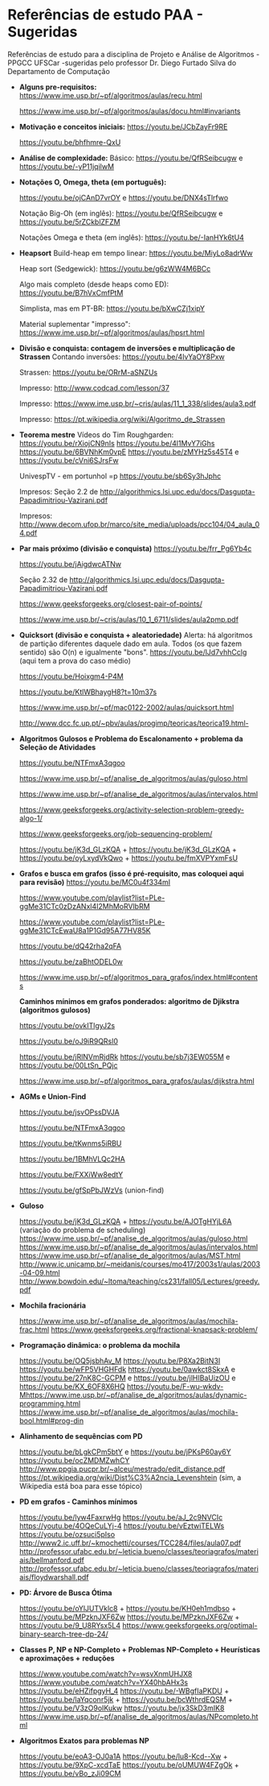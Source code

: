 # Referências de estudo PAA - Sugeridas
Referências de estudo para a disciplina de Projeto e Análise de Algoritmos - PPGCC UFSCar -sugeridas pelo professor Dr. Diego Furtado Silva do Departamento de Computação

- **Alguns pre-requisitos:**
  https://www.ime.usp.br/~pf/algoritmos/aulas/recu.html

  https://www.ime.usp.br/~pf/algoritmos/aulas/docu.html#invariants

  

- **Motivação e conceitos iniciais:**
  https://youtu.be/JCbZayFr9RE

  https://youtu.be/bhfhmre-QxU

  

- **Análise de complexidade:**
Básico: https://youtu.be/QfRSeibcugw e https://youtu.be/-yP11jqilwM



- **Notações O, Omega, theta (em português):** 

  https://youtu.be/ojCAnD7vrOY e https://youtu.be/DNX4sTlrfwo

  Notação Big-Oh (em inglês): https://youtu.be/QfRSeibcugw e https://youtu.be/5rZCkblZFZM

  Notações Omega e theta (em inglês): https://youtu.be/-IanHYk6tU4

  

- **Heapsort**
  Build-heap em tempo linear: https://youtu.be/MiyLo8adrWw

  Heap sort (Sedgewick): https://youtu.be/g6zWW4M6BCc

  Algo mais completo (desde heaps como ED): https://youtu.be/B7hVxCmfPtM

  Simplista, mas em PT-BR: https://youtu.be/bXwCZj1xipY

  Material suplementar "impresso": https://www.ime.usp.br/~pf/algoritmos/aulas/hpsrt.html

  

- **Divisão e conquista: contagem de inversões e multiplicação de Strassen**
  Contando inversões: https://youtu.be/4IvYaOY8Pxw

  Strassen: https://youtu.be/ORrM-aSNZUs

  Impresso: http://www.codcad.com/lesson/37

  Impresso: https://www.ime.usp.br/~cris/aulas/11_1_338/slides/aula3.pdf

  Impresso: https://pt.wikipedia.org/wiki/Algoritmo_de_Strassen

  

- **Teorema mestre**
  Vídeos do Tim Roughgarden: https://youtu.be/rXiojCN9nIs https://youtu.be/4l1MvY7iGhs
  https://youtu.be/6BVNhKm0vpE https://youtu.be/zMYHz5s45T4 e https://youtu.be/cVni6SJrsFw

  UnivespTV - em portunhol =p https://youtu.be/sb6Sy3hJphc

  Impresos: Seção 2.2 de http://algorithmics.lsi.upc.edu/docs/Dasgupta-Papadimitriou-Vazirani.pdf

  Impresos: http://www.decom.ufop.br/marco/site_media/uploads/pcc104/04_aula_04.pdf

  

- **Par mais próximo (divisão e conquista)**
  https://youtu.be/frr_Pg6Yb4c

  https://youtu.be/jAigdwcATNw

  Seção 2.32 de http://algorithmics.lsi.upc.edu/docs/Dasgupta-Papadimitriou-Vazirani.pdf

  https://www.geeksforgeeks.org/closest-pair-of-points/

  https://www.ime.usp.br/~cris/aulas/10_1_6711/slides/aula2pmp.pdf

  

- **Quicksort (divisão e conquista + aleatoriedade)**
  Alerta: há algoritmos de partição diferentes daquele dado em aula. Todos (os que fazem sentido) são O(n) e igualmente "bons".
  https://youtu.be/lJd7vhhCclg (aqui tem a prova do caso médio)

  https://youtu.be/Hoixgm4-P4M

  https://youtu.be/KtlWBhaygH8?t=10m37s

  https://www.ime.usp.br/~pf/mac0122-2002/aulas/quicksort.html

  http://www.dcc.fc.up.pt/~pbv/aulas/progimp/teoricas/teorica19.html- 

  

- **Algoritmos Gulosos e Problema do Escalonamento + problema da Seleção de Atividades**

  https://youtu.be/NTFmxA3qgoo

  https://www.ime.usp.br/~pf/analise_de_algoritmos/aulas/guloso.html

  https://www.ime.usp.br/~pf/analise_de_algoritmos/aulas/intervalos.html

  https://www.geeksforgeeks.org/activity-selection-problem-greedy-algo-1/

  https://www.geeksforgeeks.org/job-sequencing-problem/

  https://youtu.be/jK3d_GLzKQA + https://youtu.be/jK3d_GLzKQA +
  https://youtu.be/oyLxydVkQwo + https://youtu.be/fmXVPYxmFsU

  

- **Grafos e busca em grafos (isso é pré-requisito, mas coloquei aqui para revisão)**
  https://youtu.be/MC0u4f334mI

  https://www.youtube.com/playlist?list=PLe-ggMe31CTc0zDzANxl4I2MhMoRVlbRM

  https://www.youtube.com/playlist?list=PLe-ggMe31CTcEwaU8a1P1Gd95A77HV85K

  https://youtu.be/dQ42rha2qFA

  https://youtu.be/zaBhtODEL0w

  https://www.ime.usp.br/~pf/algoritmos_para_grafos/index.html#contents

  

  **Caminhos mínimos em grafos ponderados: algoritmo de Djikstra (algoritmos gulosos)**

  https://youtu.be/ovkITlgyJ2s

  https://youtu.be/oJ9iR9QRsl0

  https://youtu.be/jRlNVmRjdRk https://youtu.be/sb7j3EW055M e https://youtu.be/00LtSn_PQjc

  https://www.ime.usp.br/~pf/algoritmos_para_grafos/aulas/dijkstra.html

  

- **AGMs e Union-Find**

  https://youtu.be/jsvOPssDVJA

  https://youtu.be/NTFmxA3qgoo

  https://youtu.be/tKwnms5iRBU

  https://youtu.be/1BMhVLQc2HA

  https://youtu.be/FXXiWw8edtY

  https://youtu.be/gfSpPbJWzVs (union-find)

  

- **Guloso**
  
  
  https://youtu.be/jK3d_GLzKQA + https://youtu.be/AJOTgHYjL6A (variação do problema de
  scheduling)
  https://www.ime.usp.br/~pf/analise_de_algoritmos/aulas/guloso.html
  https://www.ime.usp.br/~pf/analise_de_algoritmos/aulas/intervalos.html
  https://www.ime.usp.br/~pf/analise_de_algoritmos/aulas/MST.html
  http://www.ic.unicamp.br/~meidanis/courses/mo417/2003s1/aulas/2003-04-09.html
  http://www.bowdoin.edu/~ltoma/teaching/cs231/fall05/Lectures/greedy.pdf
  
  
  
- **Mochila fracionária**

  https://www.ime.usp.br/~pf/analise_de_algoritmos/aulas/mochila-frac.html
  https://www.geeksforgeeks.org/fractional-knapsack-problem/

  

- **Programação dinâmica: o problema da mochila**

  https://youtu.be/OQ5jsbhAv_M
  https://youtu.be/P8Xa2BitN3I
  https://youtu.be/wFP5VHGHFdk
  https://youtu.be/0awkct8SkxA e
  https://youtu.be/27nK8C-GCPM e 
  https://youtu.be/jlHIBaUizOU e
  https://youtu.be/KX_6OF8X6HQ
  https://youtu.be/F-wu-wkdv-Mhttps://www.ime.usp.br/~pf/analise_de_algoritmos/aulas/dynamic-programming.html
  https://www.ime.usp.br/~pf/analise_de_algoritmos/aulas/mochila-bool.html#prog-din

  

- **Alinhamento de sequências com PD**

  https://youtu.be/bLgkCPm5btY e
  https://youtu.be/jPKsP60ay6Y
  https://youtu.be/ocZMDMZwhCY
  http://www.ppgia.pucpr.br/~alceu/mestrado/edit_distance.pdf
  https://pt.wikipedia.org/wiki/Dist%C3%A2ncia_Levenshtein (sim, a Wikipedia está boa para esse tópico)

  

- **PD em grafos - Caminhos mínimos**

  https://youtu.be/lyw4FaxrwHg
  https://youtu.be/aJ_2c9NVCIc
  https://youtu.be/4OQeCuLYj-4
  https://youtu.be/vEztwiTELWs
  https://youtu.be/ozsuci5pIso
  http://www2.ic.uff.br/~kmochetti/courses/TCC284/files/aula07.pdf
  http://professor.ufabc.edu.br/~leticia.bueno/classes/teoriagrafos/materiais/bellmanford.pdf
  http://professor.ufabc.edu.br/~leticia.bueno/classes/teoriagrafos/materiais/floydwarshall.pdf

  

- **PD: Árvore de Busca Ótima**

  https://youtu.be/oYlJUTVklc8 + https://youtu.be/KH0eh1mdbso + https://youtu.be/MPzknJXF6Zw
  https://youtu.be/MPzknJXF6Zw + https://youtu.be/9_U8RYsx5L4
  https://www.geeksforgeeks.org/optimal-binary-search-tree-dp-24/

  
- **Classes P, NP e NP-Completo + Problemas NP-Completo + Heurísticas e aproximações +**
  **reduções**

  https://www.youtube.com/watch?v=wsvXnmUHJX8
  https://www.youtube.com/watch?v=YX40hbAHx3s
  https://youtu.be/eHZifpgyH_4
  https://youtu.be/-WBgfIaPKDU + 
  https://youtu.be/laYqconr5jk +
  https://youtu.be/bcWthrdEQSM +
  https://youtu.be/V3zO9oIKukw
  https://youtu.be/jx3SkD3mIK8
  https://www.ime.usp.br/~pf/analise_de_algoritmos/aulas/NPcompleto.html

  

- **Algoritmos Exatos para problemas NP**

  https://youtu.be/eoA3-OJ0a1A
  https://youtu.be/lu8-Kcd--Xw + https://youtu.be/9XpC-xcdTaE
  https://youtu.be/oUMUW4FZgOk + https://youtu.be/vBo_zJi09CM

